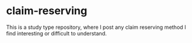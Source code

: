 # claim-reserving
This is a study type repository, where I post any claim reserving method I find interesting or difficult to understand.
